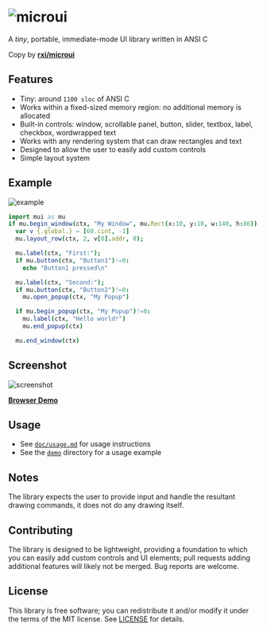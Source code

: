 # ![microui](https://user-images.githubusercontent.com/3920290/75171571-be83c500-5723-11ea-8a50-504cc2ae1109.png)
A *tiny*, portable, immediate-mode UI library written in ANSI C

Copy by [**rxi/microui**](https://github.com/rxi/microui)
## Features
* Tiny: around `1100 sloc` of ANSI C
* Works within a fixed-sized memory region: no additional memory is allocated
* Built-in controls: window, scrollable panel, button, slider, textbox, label,
  checkbox, wordwrapped text
* Works with any rendering system that can draw rectangles and text
* Designed to allow the user to easily add custom controls
* Simple layout system

## Example
![example](https://user-images.githubusercontent.com/3920290/75187058-2b598800-5741-11ea-9358-38caf59f8791.png)
```nim
import mui as mu
if mu.begin_window(ctx, "My Window", mu.Rect(x:10, y:10, w:140, h:86))!=0:
  var v {.global.} = [60.cint, -1]
  mu.layout_row(ctx, 2, v[0].addr, 0);

  mu.label(ctx, "First:");
  if mu.button(ctx, "Button1")!=0:
    echo "Button1 pressed\n"

  mu.label(ctx, "Second:");
  if mu.button(ctx, "Button2")!=0:
    mu.open_popup(ctx, "My Popup")

  if mu.begin_popup(ctx, "My Popup")!=0:
    mu.label(ctx, "Hello world!")
    mu.end_popup(ctx)

  mu.end_window(ctx)
```

## Screenshot
![screenshot](https://user-images.githubusercontent.com/3920290/75188642-63ae9580-5744-11ea-9eee-d753ff5c0aa7.png)

[**Browser Demo**](https://floooh.github.io/sokol-html5/sgl-microui-sapp.html)

## Usage
* See [`doc/usage.md`](doc/usage.md) for usage instructions
* See the [`demo`](demo) directory for a usage example

## Notes
The library expects the user to provide input and handle the resultant drawing
commands, it does not do any drawing itself.

## Contributing
The library is designed to be lightweight, providing a foundation to which you
can easily add custom controls and UI elements; pull requests adding additional
features will likely not be merged. Bug reports are welcome.

## License
This library is free software; you can redistribute it and/or modify it under
the terms of the MIT license. See [LICENSE](LICENSE) for details.


